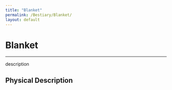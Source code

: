 ```yaml
---
title: "Blanket"
permalink: /Bestiary/Blanket/
layout: default
---
```


# Blanket
---
description

## Physical Description
